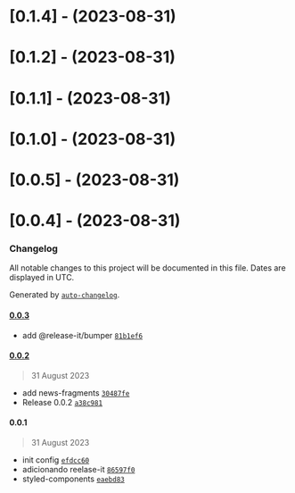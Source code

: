 
[//]: # (s-0.1.4)

# [0.1.4] - (2023-08-31)

[//]: # (e-0.1.4)


[//]: # (s-0.1.2)

# [0.1.2] - (2023-08-31)

[//]: # (e-0.1.2)


[//]: # (s-0.1.1)

# [0.1.1] - (2023-08-31)

[//]: # (e-0.1.1)


[//]: # (s-0.1.0)

# [0.1.0] - (2023-08-31)

[//]: # (e-0.1.0)


[//]: # (s-0.0.5)

# [0.0.5] - (2023-08-31)

[//]: # (e-0.0.5)


[//]: # (s-0.0.4)

# [0.0.4] - (2023-08-31)

[//]: # (e-0.0.4)

### Changelog

All notable changes to this project will be documented in this file. Dates are displayed in UTC.

Generated by [`auto-changelog`](https://github.com/CookPete/auto-changelog).

#### [0.0.3](https://github.com/silvanoamaral/my-remix-app/compare/0.0.2...0.0.3)

- add @release-it/bumper [`81b1ef6`](https://github.com/silvanoamaral/my-remix-app/commit/81b1ef650bce28710783ea9375963cfe8b0029ef)

#### [0.0.2](https://github.com/silvanoamaral/my-remix-app/compare/0.0.1...0.0.2)

> 31 August 2023

- add news-fragments [`30487fe`](https://github.com/silvanoamaral/my-remix-app/commit/30487fe7ae5aa7685ef5b4df7496beb33ca618d9)
- Release 0.0.2 [`a38c981`](https://github.com/silvanoamaral/my-remix-app/commit/a38c9819dee8ce51c8477cecc59071ab47741f3c)

#### 0.0.1

> 31 August 2023

- init config [`efdcc60`](https://github.com/silvanoamaral/my-remix-app/commit/efdcc60f35b6626413f1183e1fc8f6b395980338)
- adicionando reelase-it [`86597f0`](https://github.com/silvanoamaral/my-remix-app/commit/86597f0421af52ee8e3c084ea841b0a6718af102)
- styled-components [`eaebd83`](https://github.com/silvanoamaral/my-remix-app/commit/eaebd83ee6db9236d51946d087b28ba855ea0bb6)
